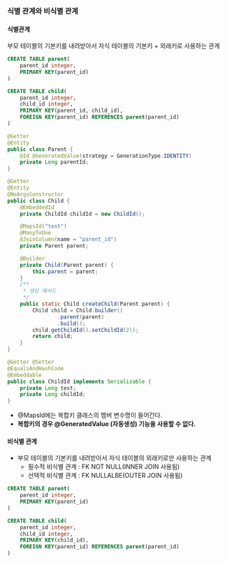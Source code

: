 ### 식별 관계와 비식별 관계
#### 식별관계
부모 테이블의 기본키를 내려받아서 자식 테이블의 기본키 + 외래키로 사용하는 관계
```sql
CREATE TABLE parent(
    parent_id integer,
    PRIMARY KEY(parent_id)
)

CREATE TABLE child(
    parent_id integer,
    child_id integer,
    PRIMARY KEY(parent_id, child_id),
    FOREIGN KEY(parent_id) REFERENCES parent(parent_id)
)
```
```java
@Getter
@Entity
public class Parent {
    @Id @GeneratedValue(strategy = GenerationType.IDENTITY)
    private Long parentId;
}

@Getter
@Entity
@NoArgsConstructor
public class Child {
    @EmbeddedId
    private ChildId childId = new ChildId();

    @MapsId("test")
    @ManyToOne
    @JoinColumn(name = "parent_id")
    private Parent parent;

    @Builder
    private Child(Parent parent) {
        this.parent = parent;
    }
    /**
     * 생성 메서드
     */
    public static Child createChild(Parent parent) {
        Child child = Child.builder()
                .parent(parent)
                .build();
        child.getChildId().setChildId(2l);
        return child;
    }
}

@Getter @Setter
@EqualsAndHashCode
@Embeddable
public class ChildId implements Serializable {
    private Long test;
    private Long childId;
}
```
* @MapsId에는 복합키 클래스의 멤버 변수명이 들어간다.
* **복합키의 경우 @GeneratedValue (자동생성) 기능을 사용할 수 없다.**

#### 비식별 관계
* 부모 테이블의 기본키를 내려받아서 자식 테이블의 외래키로만 사용하는 관계
    * 필수적 비식별 관계 : FK NOT NULL(INNER JOIN 사용됨)
    * 선택적 비식별 관계 : FK NULLALBE(OUTER JOIN 사용됨)
```sql
CREATE TABLE parent(
    parent_id integer,
    PRIMARY KEY(parent_id)
)

CREATE TABLE child(
    parent_id integer,
    child_id integer,
    PRIMARY KEY(child_id),
    FOREIGN KEY(parent_id) REFERENCES parent(parent_id)
)
```